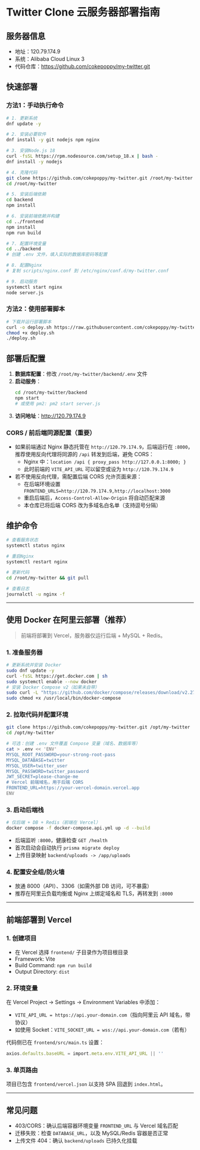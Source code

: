 # Twitter Clone 云服务器部署指南

## 服务器信息
- 地址：120.79.174.9
- 系统：Alibaba Cloud Linux 3
- 代码仓库：https://github.com/cokepoppy/my-twitter.git

## 快速部署

### 方法1：手动执行命令
```bash
# 1. 更新系统
dnf update -y

# 2. 安装必要软件
dnf install -y git nodejs npm nginx

# 3. 安装Node.js 18
curl -fsSL https://rpm.nodesource.com/setup_18.x | bash -
dnf install -y nodejs

# 4. 克隆代码
git clone https://github.com/cokepoppy/my-twitter.git /root/my-twitter
cd /root/my-twitter

# 5. 安装后端依赖
cd backend
npm install

# 6. 安装前端依赖并构建
cd ../frontend
npm install
npm run build

# 7. 配置环境变量
cd ../backend
# 创建 .env 文件，填入实际的数据库密码等配置

# 8. 配置Nginx
# 复制 scripts/nginx.conf 到 /etc/nginx/conf.d/my-twitter.conf

# 9. 启动服务
systemctl start nginx
node server.js
```

### 方法2：使用部署脚本
```bash
# 下载并运行部署脚本
curl -o deploy.sh https://raw.githubusercontent.com/cokepoppy/my-twitter/main/scripts/deploy.sh
chmod +x deploy.sh
./deploy.sh
```

## 部署后配置

1. **数据库配置**：修改 `/root/my-twitter/backend/.env` 文件
2. **启动服务**：
   ```bash
   cd /root/my-twitter/backend
   npm start
   # 或使用 pm2: pm2 start server.js
   ```
3. **访问地址**：http://120.79.174.9

### CORS / 前后端同源配置（重要）
- 如果前端通过 Nginx 静态托管在 `http://120.79.174.9`，后端运行在 `:8000`，推荐使用反向代理将同源的 `/api` 转发到后端，避免 CORS：
  - Nginx 中：`location /api { proxy_pass http://127.0.0.1:8000; }`
  - 此时前端的 `VITE_API_URL` 可以留空或设为 `http://120.79.174.9`
- 若不使用反向代理，需配置后端 CORS 允许页面来源：
  - 在后端环境设置 `FRONTEND_URLS=http://120.79.174.9,http://localhost:3000`
  - 重启后端后，`Access-Control-Allow-Origin` 将自动匹配来源
  - 本仓库已将后端 CORS 改为多域名白名单（支持逗号分隔）

## 维护命令
```bash
# 查看服务状态
systemctl status nginx

# 重启Nginx
systemctl restart nginx

# 更新代码
cd /root/my-twitter && git pull

# 查看日志
journalctl -u nginx -f
```

---

## 使用 Docker 在阿里云部署（推荐）

> 前端将部署到 Vercel，服务器仅运行后端 + MySQL + Redis。

### 1. 准备服务器

```bash
# 更新系统并安装 Docker
sudo dnf update -y
curl -fsSL https://get.docker.com | sh
sudo systemctl enable --now docker
# 安装 Docker Compose v2（如果未自带）
sudo curl -L "https://github.com/docker/compose/releases/download/v2.27.0/docker-compose-$(uname -s)-$(uname -m)" -o /usr/local/bin/docker-compose
sudo chmod +x /usr/local/bin/docker-compose
```

### 2. 拉取代码并配置环境
```bash
git clone https://github.com/cokepoppy/my-twitter.git /opt/my-twitter
cd /opt/my-twitter

# 可选：创建 .env 文件覆盖 Compose 变量（域名、数据库等）
cat > .env << 'ENV'
MYSQL_ROOT_PASSWORD=your-strong-root-pass
MYSQL_DATABASE=twitter
MYSQL_USER=twitter_user
MYSQL_PASSWORD=twitter_password
JWT_SECRET=please-change-me
# Vercel 前端域名，用于后端 CORS
FRONTEND_URL=https://your-vercel-domain.vercel.app
ENV
```

### 3. 启动后端栈
```bash
# 仅后端 + DB + Redis（前端在 Vercel）
docker compose -f docker-compose.api.yml up -d --build
```
- 后端监听 `:8000`，健康检查 `GET /health`
- 首次启动会自动执行 `prisma migrate deploy`
- 上传目录映射 `backend/uploads -> /app/uploads`

### 4. 配置安全组/防火墙
- 放通 8000（API）、3306（如需外部 DB 访问，可不暴露）
- 推荐在阿里云负载均衡或 Nginx 上绑定域名和 TLS，再转发到 `:8000`

---

## 前端部署到 Vercel

### 1. 创建项目
- 在 Vercel 选择 `frontend/` 子目录作为项目根目录
- Framework: Vite
- Build Command: `npm run build`
- Output Directory: `dist`

### 2. 环境变量
在 Vercel Project → Settings → Environment Variables 中添加：
- `VITE_API_URL = https://api.your-domain.com`（指向阿里云 API 域名，带协议）
- 如使用 Socket：`VITE_SOCKET_URL = wss://api.your-domain.com`（若有）

代码侧已在 `frontend/src/main.ts` 设置：
```ts
axios.defaults.baseURL = import.meta.env.VITE_API_URL || ''
```

### 3. 单页路由
项目已包含 `frontend/vercel.json` 以支持 SPA 回退到 `index.html`。

---

## 常见问题
- 403/CORS：确认后端容器环境变量 `FRONTEND_URL` 与 Vercel 域名匹配
- 迁移失败：检查 `DATABASE_URL`，以及 MySQL/Redis 容器是否正常
- 上传文件 404：确认 `backend/uploads` 已持久化挂载
